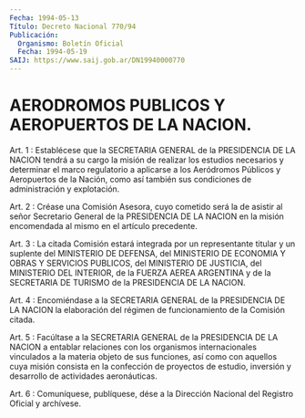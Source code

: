 ```yaml
---
Fecha: 1994-05-13
Título: Decreto Nacional 770/94
Publicación:
  Organismo: Boletín Oficial
  Fecha: 1994-05-19
SAIJ: https://www.saij.gob.ar/DN19940000770
---
```

# AERODROMOS PUBLICOS Y AEROPUERTOS DE LA NACION.

<a id="1"></a>
Art. 1 : Establécese que la SECRETARIA GENERAL de la PRESIDENCIA  DE  LA  NACION tendrá a su cargo la misión de realizar los  estudios  necesarios  y  determinar  el  marco  regulatorio  a aplicarse a los  Aeródromos  Públicos  y  Aeropuertos de la Nación, como así también sus condiciones de administración  y  explotación.

<a id="2"></a>
Art. 2 : Créase una Comisión Asesora, cuyo cometido será la de asistir  al señor Secretario General de la PRESIDENCIA DE LA NACION en la misión  encomendada  al  mismo  en  el  artículo  precedente.

<a id="3"></a>
Art. 3 : La citada Comisión estará integrada por un representante  titular y un suplente del MINISTERIO DE DEFENSA, del MINISTERIO  DE  ECONOMIA    Y   OBRAS  Y  SERVICIOS  PUBLICOS,  del MINISTERIO DE JUSTICIA, del MINISTERIO  DEL  INTERIOR, de la FUERZA AEREA ARGENTINA y de la SECRETARIA DE TURISMO  de la PRESIDENCIA DE LA NACION.

<a id="4"></a>
Art. 4 : Encomiéndase a la SECRETARIA GENERAL de la PRESIDENCIA DE LA  NACION  la  elaboración  del régimen de funcionamiento de la Comisión citada.

<a id="5"></a>
Art. 5 : Facúltase a la SECRETARIA GENERAL de la PRESIDENCIA DE LA NACION  a entablar relaciones con los organismos internacionales vinculados a  la  materia  objeto  de  sus  funciones, así como con aquellos  cuya  misión consista en la confección  de  proyectos  de estudio,  inversión   y  desarrollo  de  actividades  aeronáuticas.

<a id="6"></a>
Art. 6 : Comuníquese, publíquese, dése a la Dirección Nacional del Registro Oficial y archívese.